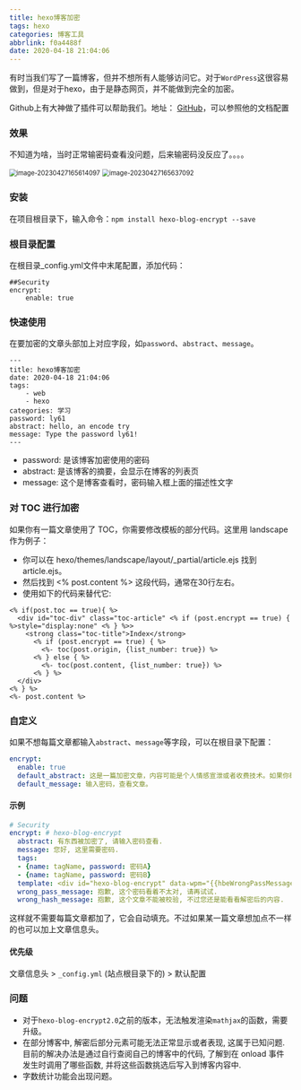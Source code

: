 ```yaml
---
title: hexo博客加密
tags: hexo
categories: 博客工具
abbrlink: f0a4488f
date: 2020-04-18 21:04:06
---
```


有时当我们写了一篇博客，但并不想所有人能够访问它。对于`WordPress`这很容易做到，但是对于hexo，由于是静态网页，并不能做到完全的加密。

Github上有大神做了插件可以帮助我们。地址： [GitHub](https://github.com/MikeCoder/hexo-blog-encrypt/blob/master/ReadMe.zh.md)，可以参照他的文档配置

<!--more-->

### 效果

不知道为啥，当时正常输密码查看没问题，后来输密码没反应了。。。。

<img src="https://leslie1-1309334886.cos.ap-shanghai.myqcloud.com/obsidian/image-20230427165614097.png" alt="image-20230427165614097" style="zoom:80%;" />

<img src="https://leslie1-1309334886.cos.ap-shanghai.myqcloud.com/obsidian/image-20230427165637092.png" alt="image-20230427165637092" style="zoom:80%;" />

### 安装

在项目根目录下，输入命令：`npm install hexo-blog-encrypt --save`

### 根目录配置

在根目录_config.yml文件中末尾配置，添加代码：

```
##Security
encrypt: 
    enable: true
```

### 快速使用

在要加密的文章头部加上对应字段，如`password`、`abstract`、`message`。

```
---
title: hexo博客加密
date: 2020-04-18 21:04:06
tags: 
	- web
	- hexo
categories: 学习
password: ly61
abstract: hello, an encode try
message: Type the password ly61!
---
```

- password: 是该博客加密使用的密码
- abstract: 是该博客的摘要，会显示在博客的列表页
- message: 这个是博客查看时，密码输入框上面的描述性文字

### 对 TOC 进行加密

如果你有一篇文章使用了 TOC，你需要修改模板的部分代码。这里用 landscape 作为例子：

+ 你可以在 hexo/themes/landscape/layout/_partial/article.ejs 找到 article.ejs。
+ 然后找到 <% post.content %> 这段代码，通常在30行左右。
+ 使用如下的代码来替代它:

```ejs
<% if(post.toc == true){ %>
  <div id="toc-div" class="toc-article" <% if (post.encrypt == true) { %>style="display:none" <% } %>>
    <strong class="toc-title">Index</strong>
      <% if (post.encrypt == true) { %>
        <%- toc(post.origin, {list_number: true}) %>
      <% } else { %>
        <%- toc(post.content, {list_number: true}) %>
      <% } %>
  </div>
<% } %>
<%- post.content %>
```

### 自定义

如果不想每篇文章都输入`abstract`、`message`等字段，可以在根目录下配置：

```yaml
encrypt:
  enable: true
  default_abstract: 这是一篇加密文章，内容可能是个人情感宣泄或者收费技术。如果你确实想看，请与我联系。
  default_message: 输入密码，查看文章。
```

#### 示例

```yml
# Security
encrypt: # hexo-blog-encrypt
  abstract: 有东西被加密了, 请输入密码查看.
  message: 您好, 这里需要密码.
  tags:
  - {name: tagName, password: 密码A}
  - {name: tagName, password: 密码B}
  template: <div id="hexo-blog-encrypt" data-wpm="{{hbeWrongPassMessage}}" data-whm="{{hbeWrongHashMessage}}"><div class="hbe-input-container"><input type="password" id="hbePass" placeholder="{{hbeMessage}}" /><label>{{hbeMessage}}</label><div class="bottom-line"></div></div><script id="hbeData" type="hbeData" data-hmacdigest="{{hbeHmacDigest}}">{{hbeEncryptedData}}</script></div>
  wrong_pass_message: 抱歉, 这个密码看着不太对, 请再试试.
  wrong_hash_message: 抱歉, 这个文章不能被校验, 不过您还是能看看解密后的内容.
```

这样就不需要每篇文章都加了，它会自动填充。不过如果某一篇文章想加点不一样的也可以加上文章信息头。

#### 优先级

文章信息头 > `_config.yml` (站点根目录下的) > 默认配置

### 问题

- 对于`hexo-blog-encrypt2.0`之前的版本，无法触发渲染`mathjax`的函数，需要升级。
- 在部分博客中, 解密后部分元素可能无法正常显示或者表现, 这属于已知问题. 目前的解决办法是通过自行查阅自己的博客中的代码, 了解到在 onload 事件发生时调用了哪些函数, 并将这些函数挑选后写入到博客内容中.
- 字数统计功能会出现问题。
